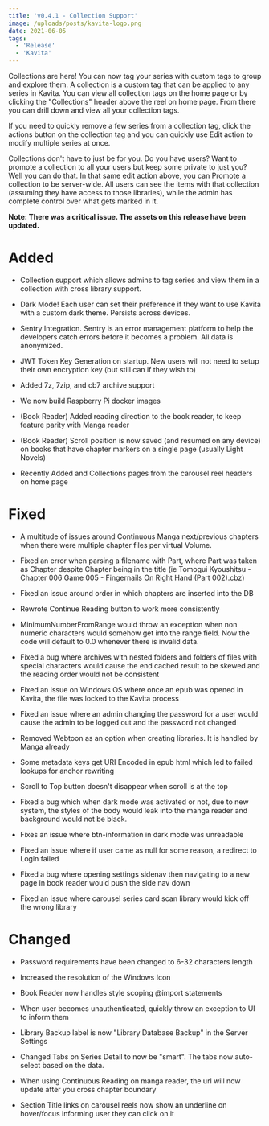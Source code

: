 ```yaml
---
title: 'v0.4.1 - Collection Support'
image: /uploads/posts/kavita-logo.png
date: 2021-06-05
tags:
  - 'Release'
  - 'Kavita'
---
```


Collections are here! You can now tag your series with custom tags to group and explore them. A collection is a custom tag that can be applied to any series in Kavita. You can view all collection tags on the home page or by clicking the "Collections" header above the reel on home page. From there you can drill down and view all your collection tags.



If you need to quickly remove a few series from a collection tag, click the actions button on the collection tag and you can quickly use Edit action to modify multiple series at once. 



Collections don't have to just be for you. Do you have users? Want to promote a collection to all your users but keep some private to just you? Well you can do that. In that same edit action above, you can Promote a collection to be server-wide. All users can see the items with that collection (assuming they have access to those libraries), while the admin has complete control over what gets marked in it. 



**Note: There was a critical issue. The assets on this release have been updated.**



# Added

- Collection support which allows admins to tag series and view them in a collection with cross library support. 

- Dark Mode! Each user can set their preference if they want to use Kavita with a custom dark theme. Persists across devices.

- Sentry Integration. Sentry is an error management platform to help the developers catch errors before it becomes a problem. All data is anonymized. 

- JWT Token Key Generation on startup. New users will not need to setup their own encryption key (but still can if they wish to)

- Added 7z, 7zip, and cb7 archive support

- We now build Raspberry Pi docker images

- (Book Reader) Added reading direction to the book reader, to keep feature parity with Manga reader

- (Book Reader) Scroll position is now saved (and resumed on any device) on books that have chapter markers on a single page (usually Light Novels)

- Recently Added and Collections pages from the carousel reel headers on home page





# Fixed

- A multitude of issues around Continuous Manga next/previous chapters when there were multiple chapter files per virtual Volume. 

- Fixed an error when parsing a filename with Part, where Part was taken as Chapter despite Chapter being in the title (ie Tomogui Kyoushitsu - Chapter 006 Game 005 - Fingernails On Right Hand (Part 002).cbz)

- Fixed an issue around order in which chapters are inserted into the DB

- Rewrote Continue Reading button to work more consistently 

- MinimumNumberFromRange would throw an exception when non numeric characters would somehow get into the range field. Now the code will default to 0.0 whenever there is invalid data.

- Fixed a bug where archives with nested folders and folders of files with special characters would cause the end cached result to be skewed and the reading order would not be consistent

- Fixed an issue on Windows OS where once an epub was opened in Kavita, the file was locked to the Kavita process

- Fixed an issue where an admin changing the password for a user would cause the admin to be logged out and the password not changed

- Removed Webtoon as an option when creating libraries. It is handled by Manga already

- Some metadata keys get URI Encoded in epub html which led to failed lookups for anchor rewriting

- Scroll to Top button doesn't disappear when scroll is at the top

- Fixed a bug which when dark mode was activated or not, due to new system, the styles of the body would leak into the manga reader and background would not be black.

- Fixes an issue where btn-information in dark mode was unreadable

- Fixed an issue where if user came as null for some reason, a redirect to Login failed

- Fixed a bug where opening settings sidenav then navigating to a new page in book reader would push the side nav down

- Fixed an issue where carousel series card scan library would kick off the wrong library



# Changed

- Password requirements have been changed to 6-32 characters length

- Increased the resolution of the Windows Icon

- Book Reader now handles style scoping @import statements

- When user becomes unauthenticated, quickly throw an exception to UI to inform them

- Library Backup label is now "Library Database Backup" in the Server Settings

- Changed Tabs on Series Detail to now be "smart". The tabs now auto-select based on the data.

- When using Continuous Reading on manga reader, the url will now update after you cross chapter boundary

- Section Title links on carousel reels now show an underline on hover/focus informing user they can click on it